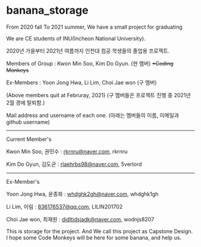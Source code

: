 # banana_storage
From 2020 fall To 2021 summer, We have a small project for graduating

We are CE students of INU(Incheon National University).

2020년 가을부터 2021년 여름까지 인천대 컴공 학생들의 졸업용 프로젝트.

Members of Group : Kwon Min Soo, Kim Do Gyun.       (현 멤버)         ~~+Coding Monkeys~~

Ex-Members : Yoon Jong Hwa, Li Lim, Choi Jae won      (구 멤버)

(Above members quit at Februray, 2021)     (구 멤버들은 프로젝트 진행 중 2021년 2월 경에 탈퇴함.)

Mail address and username of each one.      (아래는 멤버들의 이름, 이메일과 github username)

---------------------------------------------------------
Current Member's 

Kwon Min Soo, 권민수 : rkrnru@naver.com, rkrnru

Kim Do Gyun, 김도균 : rlaehrbs98@naver.com, 5verlord 


---------------------------------------------------------

Ex-Member's

Yoon Jong Hwa, 윤종화 : whdghk2gh@naver.com, whdghk1gh

Li Lim, 이림 : 836176537@qq.com, LILIN201702

Choi Jae won, 최재원 : didltidsjadk@naver.com, wodnjs8207




This is storage for the project. And We call this project as Capstone Design. I hope some Code Monkeys will be here for some banana, and help us.

